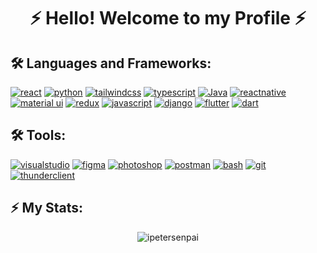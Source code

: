 <h1 align="center">⚡️ Hello! Welcome to my Profile ⚡️</h1>

## 🛠 Languages and Frameworks:

[![react](https://img.shields.io/badge/react-01defe?style=for-the-badge&logo=react&logoColor=white)](https://react.dev/)
[![python](https://img.shields.io/badge/python-e9b500?style=for-the-badge&logo=python&logoColor=white)](https://www.python.org)
[![tailwindcss](https://img.shields.io/badge/tailwindcss-1ae5c6?style=for-the-badge&logo=tailwindcss&logoColor=white)](https://tailwindcomponents.com/)
[![typescript](https://img.shields.io/badge/typescript-1DA1F2?style=for-the-badge&logo=typescript&logoColor=white)](https://www.typescriptlang.org/)
[![Java](https://img.shields.io/badge/☕_Java-d22d52?style=for-the-badge&logo=java&logoColor=white)](https://www.java.com)
[![reactnative](https://img.shields.io/badge/react_native-01defe?style=for-the-badge&logo=react&logoColor=white)](https://reactnative.dev)
[![material ui](https://img.shields.io/badge/materalUI-0069ff?style=for-the-badge&logo=mui&logoColor=white)](https://mui.com/)
[![redux](https://img.shields.io/badge/redux-6528F7?style=for-the-badge&logo=redux&logoColor=white)](https://redux.js.org)
[![javascript](https://img.shields.io/badge/javascript-e9b500?style=for-the-badge&logo=javascript&logoColor=white)](https://www.javascript.com)
[![django](https://img.shields.io/badge/django-21de80?style=for-the-badge&logo=django&logoColor=white)](https://www.djangoproject.com)
[![flutter](https://img.shields.io/badge/flutter-4e21de?style=for-the-badge&logo=flutter&logoColor=white)](https://flutter.dev)
[![dart](https://img.shields.io/badge/dart-B64994?style=for-the-badge&logo=dart&logoColor=white)](https://dart.dev)


## 🛠 Tools:

[![visualstudio](https://img.shields.io/badge/visualstudio-184ee7?style=for-the-badge&logo=visualstudio&logoColor=white)](https://code.visualstudio.com)
[![figma](https://img.shields.io/badge/figma-cd3259?style=for-the-badge&logo=figma&logoColor=white)](https://www.figma.com)
[![photoshop](https://img.shields.io/badge/PS_photoshop-01defe?style=for-the-badge&logo=photoshop&logoColor=white)](https://www.adobe.com)
[![postman](https://img.shields.io/badge/postman-fc8303?style=for-the-badge&logo=postman&logoColor=white)](https://www.postman.com)
[![bash](https://img.shields.io/badge/❒_bash_Terminal-23b63f?style=for-the-badge&logo=bash&logoColor=white)](https://www.bash.dev)
[![git](https://img.shields.io/badge/git-ff7f00?style=for-the-badge&logo=git&logoColor=white)](https://git-scm.com/)
[![thunderclient](https://img.shields.io/badge/insomnia-ad03b0?style=for-the-badge&logo=insomnia&logoColor=white)]([https://www.thunderclient.com/](https://docs.insomnia.rest))

##

## ⚡️ My Stats:

<div align="center">
<p><img align="center" src="https://github-readme-streak-stats.herokuapp.com/?user=ipetersenpai&theme=vision-friendly-dark" alt="ipetersenpai" /></p>
</div>


